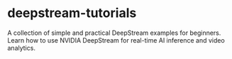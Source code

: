 # deepstream-tutorials
A collection of simple and practical DeepStream examples for beginners. Learn how to use NVIDIA DeepStream for real-time AI inference and video analytics.
